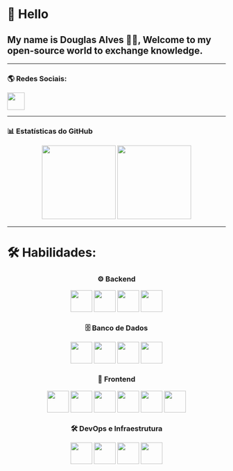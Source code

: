 # 👋 Hello 
## My name is Douglas Alves 🧑‍💻, Welcome to my open-source world to exchange knowledge.

---

### 🌎 **Redes Sociais:**
[<img src="https://cdn.jsdelivr.net/gh/devicons/devicon/icons/linkedin/linkedin-original.svg" width="40">](https://www.linkedin.com/in/douglas-alves-b3b901179/)

---

### 📊 **Estatísticas do GitHub**
<div align="center">
  <img height="170em" src="https://github-readme-stats.vercel.app/api?username=Douglas-00&show_icons=true&theme=merko&include_all_commits=true&count_private=true">
  <img height="170em" src="https://github-readme-stats.vercel.app/api/top-langs/?username=Douglas-00&layout=compact&hide=shell&theme=merko">
</div>

---

# 🛠 **Habilidades:**
<div align="center">

### ⚙️ **Backend**
<img src="https://cdn.jsdelivr.net/gh/devicons/devicon/icons/nodejs/nodejs-original.svg" width="50">  
<img src="https://cdn.jsdelivr.net/gh/devicons/devicon/icons/rabbitmq/rabbitmq-original.svg" width="50">
<img src="https://cdn.jsdelivr.net/gh/devicons/devicon/icons/redis/redis-original.svg" width="50">
<img src="https://cdn.jsdelivr.net/gh/devicons/devicon/icons/python/python-original.svg" width="50">

### 🗄️ **Banco de Dados**
<img src="https://cdn.jsdelivr.net/gh/devicons/devicon/icons/mysql/mysql-original.svg" width="50">
<img src="https://cdn.jsdelivr.net/gh/devicons/devicon/icons/postgresql/postgresql-original.svg" width="50">
<img src="https://cdn.jsdelivr.net/gh/devicons/devicon/icons/mongodb/mongodb-original.svg" width="50">
<img src="https://cdn.jsdelivr.net/gh/devicons/devicon/icons/sqlite/sqlite-original.svg" width="50">

### 🎨 **Frontend**
<img src="https://cdn.jsdelivr.net/gh/devicons/devicon/icons/html5/html5-original.svg" width="50">
<img src="https://cdn.jsdelivr.net/gh/devicons/devicon/icons/css3/css3-original.svg" width="50">
<img src="https://cdn.jsdelivr.net/gh/devicons/devicon/icons/bootstrap/bootstrap-original.svg" width="50">
<img src="https://cdn.jsdelivr.net/gh/devicons/devicon/icons/javascript/javascript-original.svg" width="50">
<img src="https://cdn.jsdelivr.net/gh/devicons/devicon/icons/react/react-original.svg" width="50">
<img src="https://cdn.jsdelivr.net/gh/devicons/devicon/icons/nextjs/nextjs-original.svg" width="50">

### 🛠 **DevOps e Infraestrutura**
<img src="https://cdn.jsdelivr.net/gh/devicons/devicon/icons/docker/docker-original.svg" width="50">
<img src="https://cdn.jsdelivr.net/gh/devicons/devicon/icons/kubernetes/kubernetes-plain.svg" width="50">
<img src="https://cdn.jsdelivr.net/gh/devicons/devicon/icons/gitlab/gitlab-original.svg" width="50">
<img src="https://cdn.jsdelivr.net/gh/devicons/devicon/icons/grafana/grafana-original.svg" width="50">

</div>
